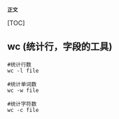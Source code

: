 **`正文`**

[TOC]

## wc (统计行，字段的工具)
```shell
#统计行数
wc -l file 

#统计单词数
wc -w file

#统计字符数
wc -c file

```
